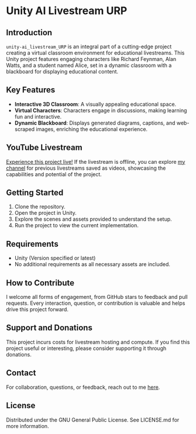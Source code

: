# Unity AI Livestream URP

## Introduction
`unity-ai_livestream_URP` is an integral part of a cutting-edge project creating a virtual classroom environment for educational livestreams. This Unity project features engaging characters like Richard Feynman, Alan Watts, and a student named Alice, set in a dynamic classroom with a blackboard for displaying educational content.

## Key Features
- **Interactive 3D Classroom**: A visually appealing educational space.
- **Virtual Characters**: Characters engage in discussions, making learning fun and interactive.
- **Dynamic Blackboard**: Displays generated diagrams, captions, and web-scraped images, enriching the educational experience.

## YouTube Livestream
[Experience this project live!](https://www.youtube.com/@SteffenProbst-qt5wq/streams) If the livestream is offline, you can explore [my channel](https://www.youtube.com/@SteffenProbst-qt5wq/streams) for previous livestreams saved as videos, showcasing the capabilities and potential of the project.

## Getting Started
1. Clone the repository.
2. Open the project in Unity.
3. Explore the scenes and assets provided to understand the setup.
4. Run the project to view the current implementation.

## Requirements
- Unity (Version specified or latest)
- No additional requirements as all necessary assets are included.

## How to Contribute
I welcome all forms of engagement, from GitHub stars to feedback and pull requests. Every interaction, question, or contribution is valuable and helps drive this project forward.

## Support and Donations
This project incurs costs for livestream hosting and compute. If you find this project useful or interesting, please consider supporting it through donations.

## Contact
For collaboration, questions, or feedback, reach out to me [here](https://github.com/Probst1nator).

## License
Distributed under the GNU General Public License. See LICENSE.md for more information.
